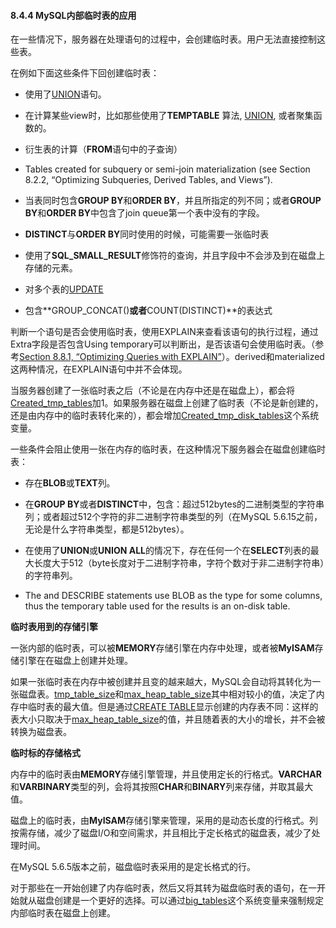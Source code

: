 #### 8.4.4 MySQL内部临时表的应用

在一些情况下，服务器在处理语句的过程中，会创建临时表。用户无法直接控制这些表。

在例如下面这些条件下回创建临时表：

* 使用了[UNION](TODO)语句。

* 在计算某些view时，比如那些使用了**TEMPTABLE** 算法, [UNION](TODO), 或者聚集函数的。

* 衍生表的计算（**FROM**语句中的子查询）

* Tables created for subquery or semi-join materialization (see Section 8.2.2, “Optimizing Subqueries, Derived Tables, and Views”).

* 当表同时包含**GROUP BY**和**ORDER BY**，并且所指定的列不同；或者**GROUP BY**和**ORDER BY**中包含了join queue第一个表中没有的字段。

* **DISTINCT**与**ORDER BY**同时使用的时候，可能需要一张临时表

* 使用了**SQL_SMALL_RESULT**修饰符的查询，并且字段中不会涉及到在磁盘上存储的元素。

* 对多个表的[UPDATE](TODO)

* 包含**GROUP_CONCAT()**或者**COUNT(DISTINCT)**的表达式

判断一个语句是否会使用临时表，使用EXPLAIN来查看该语句的执行过程，通过Extra字段是否包含Using temporary可以判断出，是否该语句会使用临时表。（参考[Section 8.8.1, “Optimizing Queries with EXPLAIN”](TODO)）。derived和materialized这两种情况，在EXPLAIN语句中并不会体现。

当服务器创建了一张临时表之后（不论是在内存中还是在磁盘上），都会将[Created_tmp_tables](TODO)加1。如果服务器在磁盘上创建了临时表（不论是新创建的，还是由内存中的临时表转化来的），都会增加[Created_tmp_disk_tables](TODO)这个系统变量。

一些条件会阻止使用一张在内存的临时表，在这种情况下服务器会在磁盘创建临时表：

* 存在**BLOB**或**TEXT**列。

* 在**GROUP BY**或者**DISTINCT**中，包含：超过512bytes的二进制类型的字符串列；或者超过512个字符的非二进制字符串类型的列（在MySQL 5.6.15之前，无论是什么字符串类型，都是512bytes）。

* 在使用了**UNION**或**UNION ALL**的情况下，存在任何一个在**SELECT**列表的最大长度大于512（byte长度对于二进制字符串，字符个数对于非二进制字符串）的字符串列。

* The  and DESCRIBE statements use BLOB as the type for some columns, thus the temporary table used for the results is an on-disk table.

**临时表用到的存储引擎**

一张内部的临时表，可以被**MEMORY**存储引擎在内存中处理，或者被**MyISAM**存储引擎在在磁盘上创建并处理。

如果一张临时表在内存中被创建并且变的越来越大，MySQL会自动将其转化为一张磁盘表。[tmp_table_size](TODO)和[max_heap_table_size](TODO)其中相对较小的值，决定了内存中临时表的最大值。但是通过[CREATE TABLE](TODO)显示创建的内存表不同：这样的表大小只取决于[max_heap_table_size](TODO)的值，并且随着表的大小的增长，并不会被转换为磁盘表。

**临时标的存储格式**

内存中的临时表由**MEMORY**存储引擎管理，并且使用定长的行格式。**VARCHAR**和**VARBINARY**类型的列，会将其按照**CHAR**和**BINARY**列来存储，并取其最大值。

磁盘上的临时表，由**MyISAM**存储引擎来管理，采用的是动态长度的行格式。列按需存储，减少了磁盘I/O和空间需求，并且相比于定长格式的磁盘表，减少了处理时间。

在MySQL 5.6.5版本之前，磁盘临时表采用的是定长格式的行。

对于那些在一开始创建了内存临时表，然后又将其转为磁盘临时表的语句，在一开始就从磁盘创建是一个更好的选择。可以通过[big_tables](TODO)这个系统变量来强制规定内部临时表在磁盘上创建。